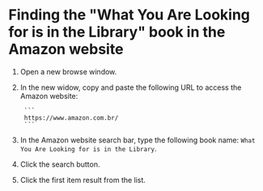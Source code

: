 # Finding the "What You Are Looking for is in the Library" book in the Amazon website

1. Open a new browse window.
2. In the new widow, copy and paste the following URL to access the Amazon website:

        ```
        https://www.amazon.com.br/
        ```

3. In the Amazon website search bar, type the following book name: `What You Are Looking for is in the Library`.
4. Click the search button.
5. Click the first item result from the list.